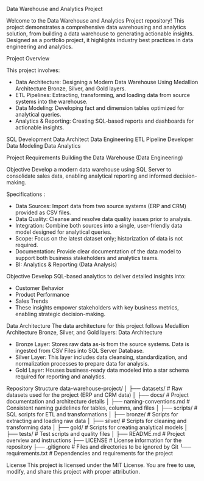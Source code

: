 Data Warehouse and Analytics Project

Welcome to the Data Warehouse and Analytics Project repository! 
This project demonstrates a comprehensive data warehousing and analytics solution, from building a data warehouse to generating actionable insights. Designed as a portfolio project, it highlights industry best practices in data engineering and analytics.

Project Overview

This project involves:
* Data Architecture: Designing a Modern Data Warehouse Using Medallion Architecture Bronze, Silver, and Gold layers.
* ETL Pipelines: Extracting, transforming, and loading data from source systems into the warehouse.
* Data Modeling: Developing fact and dimension tables optimized for analytical queries.
* Analytics & Reporting: Creating SQL-based reports and dashboards for actionable insights.

SQL Development
Data Architect
Data Engineering
ETL Pipeline Developer
Data Modeling
Data Analytics

Project Requirements
Building the Data Warehouse (Data Engineering)


Objective
Develop a modern data warehouse using SQL Server to consolidate sales data, enabling analytical reporting and informed decision-making.

Specifications : 

* Data Sources: Import data from two source systems (ERP and CRM) provided as CSV files.
* Data Quality: Cleanse and resolve data quality issues prior to analysis.
* Integration: Combine both sources into a single, user-friendly data model designed for analytical queries.
* Scope: Focus on the latest dataset only; historization of data is not required.
* Documentation: Provide clear documentation of the data model to support both business stakeholders and analytics teams.
* BI: Analytics & Reporting (Data Analysis)
  
Objective
Develop SQL-based analytics to deliver detailed insights into:

* Customer Behavior
* Product Performance
* Sales Trends
* These insights empower stakeholders with key business metrics, enabling strategic decision-making.


Data Architecture
The data architecture for this project follows Medallion Architecture Bronze, Silver, and Gold layers: Data Architecture

* Bronze Layer: Stores raw data as-is from the source systems. Data is ingested from CSV Files into SQL Server Database.
* Silver Layer: This layer includes data cleansing, standardization, and normalization processes to prepare data for analysis.
* Gold Layer: Houses business-ready data modeled into a star schema required for reporting and analytics.

  
Repository Structure
data-warehouse-project/
│
├── datasets/                           # Raw datasets used for the project (ERP and CRM data)
│
├── docs/                               # Project documentation and architecture details
│   ├── naming-conventions.md           # Consistent naming guidelines for tables, columns, and files
│
├── scripts/                            # SQL scripts for ETL and transformations
│   ├── bronze/                         # Scripts for extracting and loading raw data
│   ├── silver/                         # Scripts for cleaning and transforming data
│   ├── gold/                           # Scripts for creating analytical models
│
├── tests/                              # Test scripts and quality files
│
├── README.md                           # Project overview and instructions
├── LICENSE                             # License information for the repository
├── .gitignore                          # Files and directories to be ignored by Git
└── requirements.txt                    # Dependencies and requirements for the project


License
This project is licensed under the MIT License. You are free to use, modify, and share this project with proper attribution.

